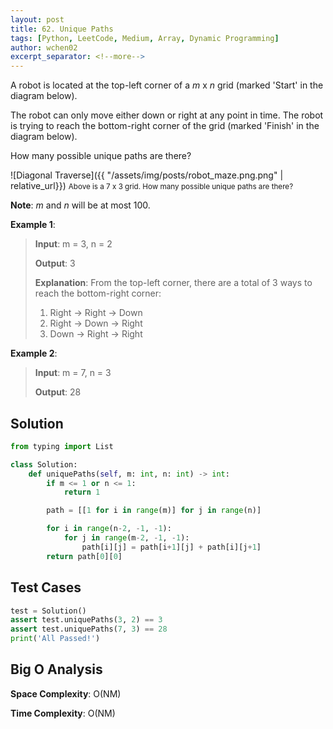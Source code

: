 ```yaml
---
layout: post
title: 62. Unique Paths
tags: [Python, LeetCode, Medium, Array, Dynamic Programming]
author: wchen02
excerpt_separator: <!--more-->
---
```

A robot is located at the top-left corner of a *m* x *n* grid (marked 'Start' in the diagram below).

<!--more-->

The robot can only move either down or right at any point in time. The robot is trying to reach the bottom-right corner of the grid (marked 'Finish' in the diagram below).

How many possible unique paths are there?

![Diagonal Traverse]({{ "/assets/img/posts/robot_maze.png.png" | relative_url}})
<small>Above is a 7 x 3 grid. How many possible unique paths are there?</small>

**Note**: *m* and *n* will be at most 100.

**Example 1**:
> **Input**: m = 3, n = 2
>
> **Output**: 3
>
> **Explanation**: From the top-left corner, there are a total of 3 ways to reach the bottom-right corner:
>
> 1. Right -> Right -> Down
> 2. Right -> Down -> Right
> 3. Down -> Right -> Right

**Example 2**:
> **Input**: m = 7, n = 3
>
> **Output**: 28

## Solution

```python
from typing import List

class Solution:
    def uniquePaths(self, m: int, n: int) -> int:
        if m <= 1 or n <= 1:
            return 1

        path = [[1 for i in range(m)] for j in range(n)]

        for i in range(n-2, -1, -1):
            for j in range(m-2, -1, -1):
                path[i][j] = path[i+1][j] + path[i][j+1]
        return path[0][0]
```

## Test Cases

```python
test = Solution()
assert test.uniquePaths(3, 2) == 3
assert test.uniquePaths(7, 3) == 28
print('All Passed!')
```

## Big O Analysis

**Space Complexity**: O(NM)

**Time Complexity**: O(NM)
